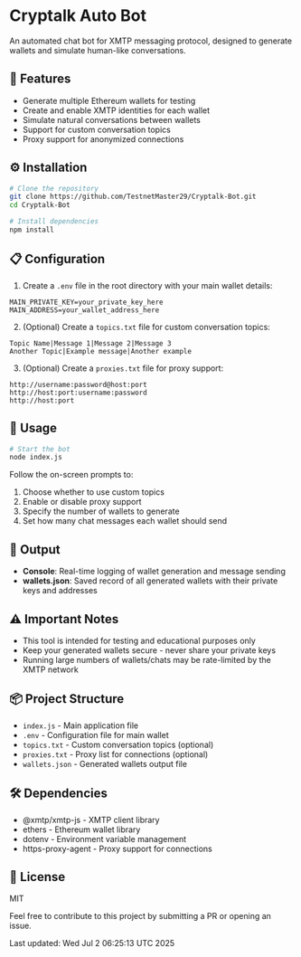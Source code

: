 # Cryptalk Auto Bot

An automated chat bot for XMTP messaging protocol, designed to generate wallets and simulate human-like conversations.

## 🚀 Features

- Generate multiple Ethereum wallets for testing
- Create and enable XMTP identities for each wallet
- Simulate natural conversations between wallets
- Support for custom conversation topics
- Proxy support for anonymized connections

## ⚙️ Installation

```bash
# Clone the repository
git clone https://github.com/TestnetMaster29/Cryptalk-Bot.git
cd Cryptalk-Bot

# Install dependencies
npm install
```

## 📋 Configuration

1. Create a `.env` file in the root directory with your main wallet details:

```
MAIN_PRIVATE_KEY=your_private_key_here
MAIN_ADDRESS=your_wallet_address_here
```

2. (Optional) Create a `topics.txt` file for custom conversation topics:

```
Topic Name|Message 1|Message 2|Message 3
Another Topic|Example message|Another example
```

3. (Optional) Create a `proxies.txt` file for proxy support:

```
http://username:password@host:port
http://host:port:username:password
http://host:port
```

## 🔧 Usage

```bash
# Start the bot
node index.js
```

Follow the on-screen prompts to:
1. Choose whether to use custom topics
2. Enable or disable proxy support
3. Specify the number of wallets to generate
4. Set how many chat messages each wallet should send

## 📄 Output

- **Console**: Real-time logging of wallet generation and message sending
- **wallets.json**: Saved record of all generated wallets with their private keys and addresses

## ⚠️ Important Notes

- This tool is intended for testing and educational purposes only
- Keep your generated wallets secure - never share your private keys
- Running large numbers of wallets/chats may be rate-limited by the XMTP network

## 📦 Project Structure

- `index.js` - Main application file
- `.env` - Configuration file for main wallet
- `topics.txt` - Custom conversation topics (optional)
- `proxies.txt` - Proxy list for connections (optional)
- `wallets.json` - Generated wallets output file

## 🛠️ Dependencies

- @xmtp/xmtp-js - XMTP client library
- ethers - Ethereum wallet library
- dotenv - Environment variable management
- https-proxy-agent - Proxy support for connections

## 📜 License

MIT

Feel free to contribute to this project by submitting a PR or opening an issue.

Last updated: Wed Jul  2 06:25:13 UTC 2025
